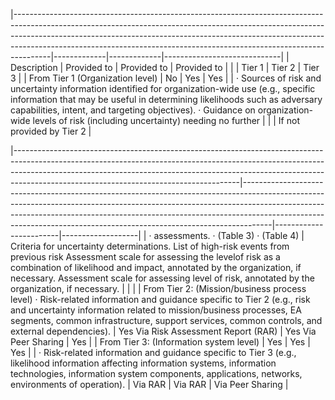 |---------------------------------------------------------------------------------------------------------------------------------------------------------------------------------------------------------------------------------------------------------------------------------------------------------------------------------|-------------|-------------|-----------------------------|
| Description                                                                                                                                                                                                                                                                                                                     | Provided to | Provided to | Provided to                 |
|                                                                                                                                                                                                                                                                                                                                 | Tier 1      | Tier 2      | Tier 3                      |
| From Tier 1  (Organization level)                                                                                                                                                                                                                                                                                               | No          | Yes         | Yes                         |
| · Sources of risk and uncertainty information  identified for organization-wide use (e.g.,  specific information that may be useful in  determining likelihoods such as adversary  capabilities, intent, and targeting objectives).  · Guidance on organization-wide levels of risk  (including uncertainty) needing no further |             |             | If not  provided by  Tier 2 |

|--------------------------------------------------------------------------------------------------------------------------------------------------------------------------------------------------------------------------------------------------------------------------------------------------|-------------------------------------------------------------------------------------------------------------------------------------------------------------------------------------------------------------------------------------------------------------------------------------------------------------------------------|------------------------|-------------------|
| · assessments.  · (Table 3)  · (Table 4)                                                                                                                                                                                                                                                         | Criteria for uncertainty determinations.  List of high-risk events from previous risk  Assessment scale for assessing the levelof risk  as a combination of likelihood and impact,  annotated by the organization, if necessary.  Assessment scale for assessing level of risk,  annotated by the organization, if necessary. |                        |                   |
| From Tier 2:  (Mission/business process level)  · Risk-related information and guidance specific  to Tier 2 (e.g., risk and uncertainty information  related to mission/business processes, EA  segments, common infrastructure, support  services, common controls, and external dependencies). | Yes  Via Risk  Assessment Report  (RAR)                                                                                                                                                                                                                                                                                       | Yes  Via Peer  Sharing | Yes               |
| From Tier 3:  (Information system level)                                                                                                                                                                                                                                                         | Yes                                                                                                                                                                                                                                                                                                                           | Yes                    | Yes               |
| · Risk-related information and guidance specific  to Tier 3 (e.g., likelihood information affecting  information systems, information technologies,  information system components, applications,  networks, environments of operation).                                                         | Via RAR                                                                                                                                                                                                                                                                                                                       | Via RAR                | Via Peer  Sharing |